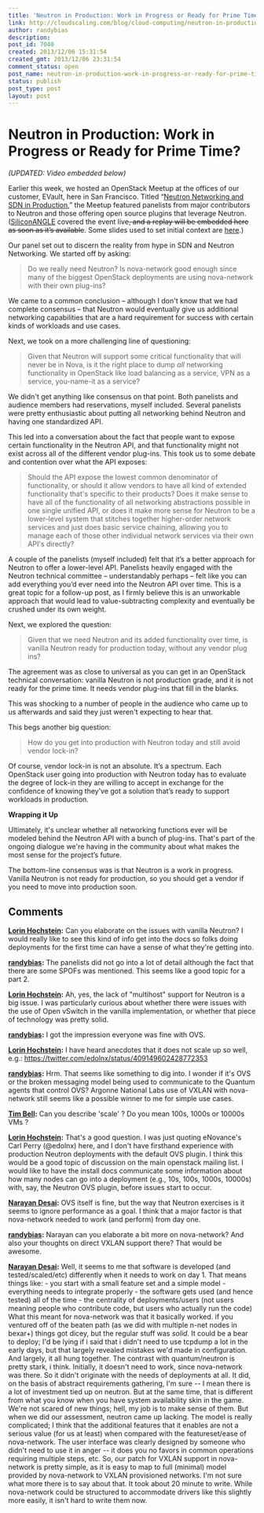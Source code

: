 ```yaml
---
title: 'Neutron in Production: Work in Progress or Ready for Prime Time?'
link: http://cloudscaling.com/blog/cloud-computing/neutron-in-production-work-in-progress-or-ready-for-prime-time/
author: randybias
description: 
post_id: 7040
created: 2013/12/06 15:31:54
created_gmt: 2013/12/06 23:31:54
comment_status: open
post_name: neutron-in-production-work-in-progress-or-ready-for-prime-time
status: publish
post_type: post
layout: post
---
```


# Neutron in Production: Work in Progress or Ready for Prime Time?

_(UPDATED: Video embedded below)_

Earlier this week, we hosted an OpenStack Meetup at the offices of our customer, EVault, here in San Francisco. Titled “[Neutron Networking and SDN in Production](http://www.meetup.com/openstack/events/152128692/),” the Meetup featured panelists from major contributors to Neutron and those offering open source plugins that leverage Neutron. ([SiliconANGLE](http://siliconangle.com/) covered the event live<del>, and a replay will be embedded here as soon as it’s available</del>. Some slides used to set initial context are [here](http://www.slideshare.net/randybias/sfbay-openstack-meetup-neutron-and-sdn-in-production-20131203).)

Our panel set out to discern the reality from hype in SDN and Neutron Networking. We started off by asking:

> Do we really need Neutron? Is nova-network good enough since many of the biggest OpenStack deployments are using nova-network with their own plug-ins?

We came to a common conclusion – although I don't know that we had complete consensus – that Neutron would eventually give us additional networking capabilities that are a hard requirement for success with certain kinds of workloads and use cases.

Next, we took on a more challenging line of questioning:

> Given that Neutron will support some critical functionality that will never be in Nova, is it the right place to dump _all_ networking functionality in OpenStack like load balancing as a service, VPN as a service, you-name-it as a service?

We didn't get anything like consensus on that point. Both panelists and audience members had reservations, myself included. Several panelists were pretty enthusiastic about putting all networking behind Neutron and having one standardized API.

This led into a conversation about the fact that people want to expose certain functionality in the Neutron API, and that functionality might not exist across all of the different vendor plug-ins. This took us to some debate and contention over what the API exposes:

> Should the API expose the lowest common denominator of functionality, or should it allow vendors to have all kind of extended functionality that's specific to their products? Does it make sense to have all of the functionality of all networking abstractions possible in one single unified API, or does it make more sense for Neutron to be a lower-level system that stitches together higher-order network services and just does basic service chaining, allowing you to manage each of those other individual network services via their own API's directly?

A couple of the panelists (myself included) felt that it’s a better approach for Neutron to offer a lower-level API. Panelists heavily engaged with the Neutron technical committee – understandably perhaps – felt like you can add everything you’d ever need into the Neutron API over time. This is a great topic for a follow-up post, as I firmly believe this is an unworkable approach that would lead to value-subtracting complexity and eventually be crushed under its own weight.

Next, we explored the question:

> Given that we need Neutron and its added functionality over time, is vanilla Neutron ready for production today, without any vendor plug ins?

The agreement was as close to universal as you can get in an OpenStack technical conversation: vanilla Neutron is not production grade, and it is not ready for the prime time. It needs vendor plug-ins that fill in the blanks.

This was shocking to a number of people in the audience who came up to us afterwards and said they just weren't expecting to hear that.

This begs another big question:

> How do you get into production with Neutron today and still avoid vendor lock-in?

Of course, vendor lock-in is not an absolute. It’s a spectrum. Each OpenStack user going into production with Neutron today has to evaluate the degree of lock-in they are willing to accept in exchange for the confidence of knowing they’ve got a solution that’s ready to support workloads in production.

**Wrapping it Up**

Ultimately, it's unclear whether all networking functions ever will be modeled behind the Neutron API with a bunch of plug-ins. That's part of the ongoing dialogue we're having in the community about what makes the most sense for the project’s future.

The bottom-line consensus was is that Neutron is a work in progress. Vanilla Neutron is not ready for production, so you should get a vendor if you need to move into production soon.

## Comments

**[Lorin Hochstein](#6623 "2013-12-06 18:03:00"):** Can you elaborate on the issues with vanilla Neutron? I would really like to see this kind of info get into the docs so folks doing deployments for the first time can have a sense of what they're getting into.

**[randybias](#6624 "2013-12-06 18:10:00"):** The panelists did not go into a lot of detail although the fact that there are some SPOFs was mentioned. This seems like a good topic for a part 2.

**[Lorin Hochstein](#6625 "2013-12-06 18:27:00"):** Ah, yes, the lack of "multihost" support for Neutron is a big issue. I was particularly curious about whether there were issues with the use of Open vSwitch in the vanilla implementation, or whether that piece of technology was pretty solid.

**[randybias](#6626 "2013-12-06 18:40:00"):** I got the impression everyone was fine with OVS.

**[Lorin Hochstein](#6627 "2013-12-06 19:02:00"):** I have heard anecdotes that it does not scale up so well, e.g.: https://twitter.com/edolnx/status/409149602428772353

**[randybias](#6628 "2013-12-06 19:07:00"):** Hrm. That seems like something to dig into. I wonder if it's OVS or the broken messaging model being used to communicate to the Quantum agents that control OVS? Argonne National Labs use of VXLAN with nova-network still seems like a possible winner to me for simple use cases.

**[Tim Bell](#6629 "2013-12-07 08:42:00"):** Can you describe 'scale' ? Do you mean 100s, 1000s or 10000s VMs ?

**[Lorin Hochstein](#6630 "2013-12-07 12:33:00"):** That's a good question. I was just quoting eNovance's Carl Perry (@edolnx) here, and I don't have firsthand experience with production Neutron deployments with the default OVS plugin. I think this would be a good topic of discussion on the main openstack mailing list. I would like to have the install docs communicate some information about how many nodes can go into a deployment (e.g., 10s, 100s, 1000s, 10000s) with, say, the Neutron OVS plugin, before issues start to occur.

**[Narayan Desai](#6631 "2013-12-07 17:41:00"):** OVS itself is fine, but the way that Neutron exercises is it seems to ignore performance as a goal. I think that a major factor is that nova-network needed to work (and perform) from day one.

**[randybias](#6632 "2013-12-07 17:57:00"):** Narayan can you elaborate a bit more on nova-network? And also your thoughts on direct VXLAN support there? That would be awesome.

**[Narayan Desai](#6633 "2013-12-07 19:03:00"):** Well, it seems to me that software is developed (and tested/scaled/etc) differently when it needs to work on day 1. That means things like: \- you start with a small feature set and a simple model \- everything needs to integrate properly \- the software gets used (and hence tested) all of the time \- the centrality of deployments/users (not users meaning people who contribute code, but users who actually run the code) What this meant for nova-network was that it basically worked. if you ventured off of the beaten path (as we did with multiple n-net nodes in bexar+) things got dicey, but the regular stuff was *solid*. It could be a bear to deploy; I'd be lying if i said that i didn't need to use tcpdump a lot in the early days, but that largely revealed mistakes we'd made in configuration. And largely, it all hung together. The contrast with quantum/neutron is pretty stark, i think. Initially, it doesn't need to work, since nova-network was there. So it didn't originate with the needs of deployments at all. It did, on the basis of abstract requirements gathering, I'm sure -- I mean there is a lot of investment tied up on neutron. But at the same time, that is different from what you know when you have system availability skin in the game. We're not scared of new things; hell, my job is to make sense of them. But when we did our assessment, neutron came up lacking. The model is really complicated; I think that the additional features that it enables are not a serious value (for us at least) when compared with the featureset/ease of nova-network. The user interface was clearly designed by someone who didn't need to use it in anger -- it does you no favors in common operations requiring multiple steps, etc. So, our patch for VXLAN support in nova-network is pretty simple, as it is easy to map to full (minimal) model provided by nova-network to VXLAN provisioned networks. I'm not sure what more there is to say about that. It took about 20 minute to write. While nova-network could be structured to accommodate drivers like this slightly more easily, it isn't hard to write them now.

